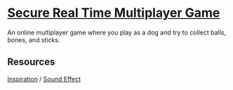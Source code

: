 # [Secure Real Time Multiplayer Game](https://www.freecodecamp.org/learn/information-security/information-security-projects/secure-real-time-multiplayer-game)

An online multiplayer game where you play as a dog and try to collect balls, bones, and sticks.

## Resources

[Inspiration](https://github.com/pinglu85/fcc-secure-real-time-multiplayer-game) /
[Sound Effect](https://www.freesoundeffects.com/free-track/bark-89451/)
